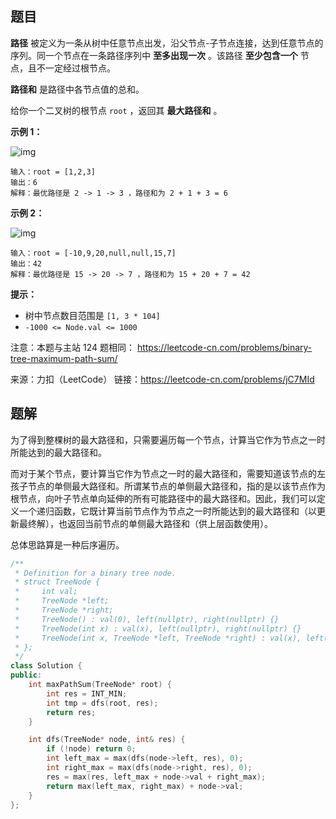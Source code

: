 ## 题目

**路径** 被定义为一条从树中任意节点出发，沿父节点-子节点连接，达到任意节点的序列。同一个节点在一条路径序列中 **至多出现一次** 。该路径 **至少包含一个** 节点，且不一定经过根节点。

**路径和** 是路径中各节点值的总和。

给你一个二叉树的根节点 `root` ，返回其 **最大路径和** 。

 

**示例 1：**

![img](https://mdpicbed.oss-cn-hongkong.aliyuncs.com/imgs/exx1.jpg)

```
输入：root = [1,2,3]
输出：6
解释：最优路径是 2 -> 1 -> 3 ，路径和为 2 + 1 + 3 = 6
```

**示例 2：**

![img](https://mdpicbed.oss-cn-hongkong.aliyuncs.com/imgs/exx2.jpg)

```
输入：root = [-10,9,20,null,null,15,7]
输出：42
解释：最优路径是 15 -> 20 -> 7 ，路径和为 15 + 20 + 7 = 42
```

 

**提示：**

- 树中节点数目范围是 `[1, 3 * 104]`
- `-1000 <= Node.val <= 1000`



注意：本题与主站 124 题相同： https://leetcode-cn.com/problems/binary-tree-maximum-path-sum/



来源：力扣（LeetCode）
链接：https://leetcode-cn.com/problems/jC7MId

## 题解

为了得到整棵树的最大路径和，只需要遍历每一个节点，计算当它作为节点之一时所能达到的最大路径和。

而对于某个节点，要计算当它作为节点之一时的最大路径和，需要知道该节点的左孩子节点的单侧最大路径和。所谓某节点的单侧最大路径和，指的是以该节点作为根节点，向叶子节点单向延伸的所有可能路径中的最大路径和。因此，我们可以定义一个递归函数，它既计算当前节点作为节点之一时所能达到的最大路径和（以更新最终解），也返回当前节点的单侧最大路径和（供上层函数使用）。

总体思路算是一种后序遍历。

```c++
/**
 * Definition for a binary tree node.
 * struct TreeNode {
 *     int val;
 *     TreeNode *left;
 *     TreeNode *right;
 *     TreeNode() : val(0), left(nullptr), right(nullptr) {}
 *     TreeNode(int x) : val(x), left(nullptr), right(nullptr) {}
 *     TreeNode(int x, TreeNode *left, TreeNode *right) : val(x), left(left), right(right) {}
 * };
 */
class Solution {
public:
    int maxPathSum(TreeNode* root) {
        int res = INT_MIN;
        int tmp = dfs(root, res);
        return res;
    }

    int dfs(TreeNode* node, int& res) {
        if (!node) return 0;
        int left_max = max(dfs(node->left, res), 0);
        int right_max = max(dfs(node->right, res), 0);
        res = max(res, left_max + node->val + right_max);
        return max(left_max, right_max) + node->val;
    }
};
```

